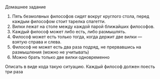 Домашнее задание

1. Пять безмолвных философов сидят вокруг круглого стола, перед каждым философом стоит тарелка спагетти.
2. Вилки лежат на столе между каждой парой ближайших философов.
3. Каждый философ может либо есть, либо размышлять.
4. Философ может есть только тогда, когда держит две вилки — взятую справа и слева.
5. Философ не может есть два раза подряд, не прервавшись на размышления (можно не учитывать)
6. Можно брать только две вилки одновременно

Описать в виде кода такую ситуацию. Каждый философ должен поесть три раза